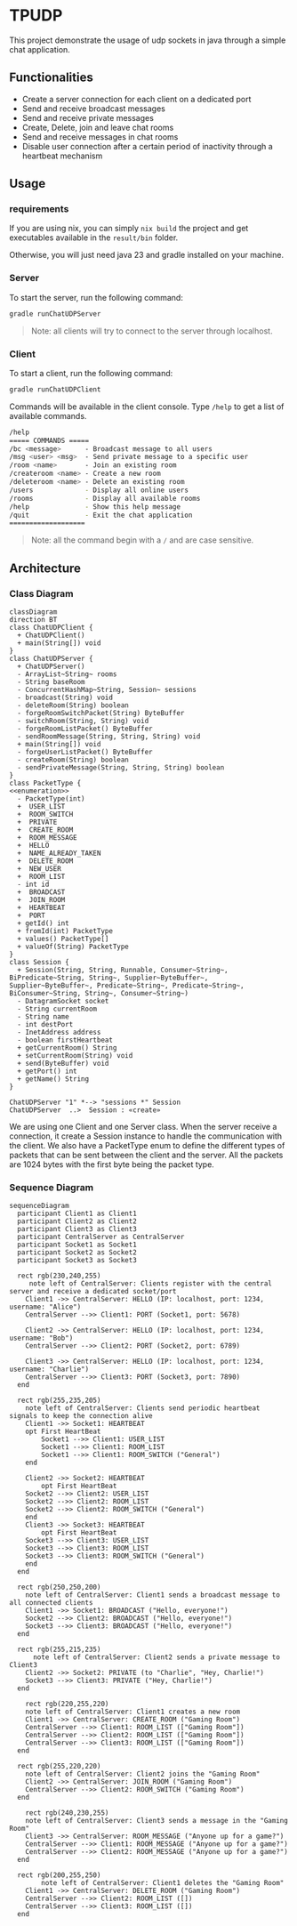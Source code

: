 # TPUDP

This project demonstrate the usage of udp sockets in java through a simple chat application.

## Functionalities

- Create a server connection for each client on a dedicated port
- Send and receive broadcast messages
- Send and receive private messages
- Create, Delete, join and leave chat rooms
- Send and receive messages in chat rooms
- Disable user connection after a certain period of inactivity through a heartbeat mechanism

## Usage

### requirements

If you are using nix, you can simply `nix build` the project and get executables available in the `result/bin` folder.

Otherwise, you will just need java 23 and gradle installed on your machine.

### Server

To start the server, run the following command:

```bash
gradle runChatUDPServer
```

> Note: all clients will try to connect to the server through localhost.

### Client

To start a client, run the following command:

```bash
gradle runChatUDPClient
```

Commands will be available in the client console.
Type `/help` to get a list of available commands.
```bash
/help
===== COMMANDS =====
/bc <message>      - Broadcast message to all users
/msg <user> <msg>  - Send private message to a specific user
/room <name>       - Join an existing room
/createroom <name> - Create a new room
/deleteroom <name> - Delete an existing room
/users             - Display all online users
/rooms             - Display all available rooms
/help              - Show this help message
/quit              - Exit the chat application
===================
```

> Note: all the command begin with a `/` and are case sensitive.

## Architecture

### Class Diagram

```mermaid
classDiagram
direction BT
class ChatUDPClient {
  + ChatUDPClient()
  + main(String[]) void
}
class ChatUDPServer {
  + ChatUDPServer()
  - ArrayList~String~ rooms
  - String baseRoom
  - ConcurrentHashMap~String, Session~ sessions
  - broadcast(String) void
  - deleteRoom(String) boolean
  - forgeRoomSwitchPacket(String) ByteBuffer
  - switchRoom(String, String) void
  - forgeRoomListPacket() ByteBuffer
  - sendRoomMessage(String, String, String) void
  + main(String[]) void
  - forgeUserListPacket() ByteBuffer
  - createRoom(String) boolean
  - sendPrivateMessage(String, String, String) boolean
}
class PacketType {
<<enumeration>>
  - PacketType(int)
  +  USER_LIST
  +  ROOM_SWITCH
  +  PRIVATE
  +  CREATE_ROOM
  +  ROOM_MESSAGE
  +  HELLO
  +  NAME_ALREADY_TAKEN
  +  DELETE_ROOM
  +  NEW_USER
  +  ROOM_LIST
  - int id
  +  BROADCAST
  +  JOIN_ROOM
  +  HEARTBEAT
  +  PORT
  + getId() int
  + fromId(int) PacketType
  + values() PacketType[]
  + valueOf(String) PacketType
}
class Session {
  + Session(String, String, Runnable, Consumer~String~, BiPredicate~String, String~, Supplier~ByteBuffer~, Supplier~ByteBuffer~, Predicate~String~, Predicate~String~, BiConsumer~String, String~, Consumer~String~)
  - DatagramSocket socket
  - String currentRoom
  - String name
  - int destPort
  - InetAddress address
  - boolean firstHeartbeat
  + getCurrentRoom() String
  + setCurrentRoom(String) void
  + send(ByteBuffer) void
  + getPort() int
  + getName() String
}

ChatUDPServer "1" *--> "sessions *" Session
ChatUDPServer  ..>  Session : «create»
```

We are using one Client and one Server class.
When the server receive a connection, it create a Session instance to handle the communication with the client.
We also have a PacketType enum to define the different types of packets that can be sent between the client and the server.
All the packets are 1024 bytes with the first byte being the packet type.

### Sequence Diagram

```mermaid
sequenceDiagram
  participant Client1 as Client1
  participant Client2 as Client2
  participant Client3 as Client3
  participant CentralServer as CentralServer
  participant Socket1 as Socket1
  participant Socket2 as Socket2
  participant Socket3 as Socket3

  rect rgb(230,240,255)
     note left of CentralServer: Clients register with the central server and receive a dedicated socket/port
    Client1 ->> CentralServer: HELLO (IP: localhost, port: 1234, username: "Alice")
    CentralServer -->> Client1: PORT (Socket1, port: 5678)

    Client2 ->> CentralServer: HELLO (IP: localhost, port: 1234, username: "Bob")
    CentralServer -->> Client2: PORT (Socket2, port: 6789)

    Client3 ->> CentralServer: HELLO (IP: localhost, port: 1234, username: "Charlie")
    CentralServer -->> Client3: PORT (Socket3, port: 7890)
  end

  rect rgb(255,235,205)
    note left of CentralServer: Clients send periodic heartbeat signals to keep the connection alive
    Client1 ->> Socket1: HEARTBEAT
    opt First HeartBeat
        Socket1 -->> Client1: USER_LIST
        Socket1 -->> Client1: ROOM_LIST
        Socket1 -->> Client1: ROOM_SWITCH ("General")
    end

    Client2 ->> Socket2: HEARTBEAT
        opt First HeartBeat
    Socket2 -->> Client2: USER_LIST
    Socket2 -->> Client2: ROOM_LIST
    Socket2 -->> Client2: ROOM_SWITCH ("General")
    end
    Client3 ->> Socket3: HEARTBEAT
        opt First HeartBeat
    Socket3 -->> Client3: USER_LIST
    Socket3 -->> Client3: ROOM_LIST
    Socket3 -->> Client3: ROOM_SWITCH ("General")
    end
  end

  rect rgb(250,250,200)
    note left of CentralServer: Client1 sends a broadcast message to all connected clients
    Client1 ->> Socket1: BROADCAST ("Hello, everyone!")
    Socket2 -->> Client2: BROADCAST ("Hello, everyone!")
    Socket3 -->> Client3: BROADCAST ("Hello, everyone!")
  end

  rect rgb(255,215,235)
      note left of CentralServer: Client2 sends a private message to Client3
    Client2 ->> Socket2: PRIVATE (to "Charlie", "Hey, Charlie!")
    Socket3 -->> Client3: PRIVATE ("Hey, Charlie!")
  end

    rect rgb(220,255,220)
    note left of CentralServer: Client1 creates a new room
    Client1 ->> CentralServer: CREATE_ROOM ("Gaming Room")
    CentralServer -->> Client1: ROOM_LIST (["Gaming Room"])
    CentralServer -->> Client2: ROOM_LIST (["Gaming Room"])
    CentralServer -->> Client3: ROOM_LIST (["Gaming Room"])
  end

  rect rgb(255,220,220)
    note left of CentralServer: Client2 joins the "Gaming Room"
    Client2 ->> CentralServer: JOIN_ROOM ("Gaming Room")
    CentralServer -->> Client2: ROOM_SWITCH ("Gaming Room")
  end

    rect rgb(240,230,255)
    note left of CentralServer: Client3 sends a message in the "Gaming Room"
    Client3 ->> CentralServer: ROOM_MESSAGE ("Anyone up for a game?")
    CentralServer -->> Client1: ROOM_MESSAGE ("Anyone up for a game?")
    CentralServer -->> Client2: ROOM_MESSAGE ("Anyone up for a game?")
  end

  rect rgb(200,255,250)
        note left of CentralServer: Client1 deletes the "Gaming Room"
    Client1 ->> CentralServer: DELETE_ROOM ("Gaming Room")
    CentralServer -->> Client2: ROOM_LIST ([])
    CentralServer -->> Client3: ROOM_LIST ([])
  end
```
